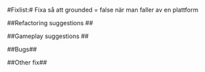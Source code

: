 #Fixlist:#
Fixa så att grounded = false när man faller av en plattform

##Refactoring suggestions ##



##Gameplay suggestions ##


##Bugs##



##Other fix##